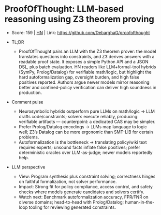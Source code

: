# ProofOfThought: LLM-based reasoning using Z3 theorem proving

- Score: 159 | [HN](https://news.ycombinator.com/item?id=45475529) | Link: https://github.com/DebarghaG/proofofthought

- TL;DR
  - ProofOfThought pairs an LLM with the Z3 theorem prover: the model translates questions into constraints, and Z3 derives answers with a readable proof state. It exposes a simple Python API and a JSON DSL, plus batch evaluation. HN readers like LLM+formal-tool hybrids (SymPy, Prolog/Datalog) for verifiable math/logic, but highlight the hard autoformalization gap, oversight burden, and high false positives reported. Authors argue newer models mirror reasoning better and confined-policy verification can deliver high soundness in production.

- Comment pulse
  - Neurosymbolic hybrids outperform pure LLMs on math/logic → LLM drafts code/constraints; solvers execute reliably, producing verifiable artifacts — counterpoint: a dedicated CAS may be simpler.
  - Prefer Prolog/Datalog encodings → LLMs map language to logic well; Z3’s Datalog can be more ergonomic than SMT-LIB for certain problems.
  - Autoformalization is the bottleneck → translating policy/wiki text requires experts; unsound facts inflate false positives; prefer deterministic oracles over LLM-as-judge; newer models reportedly help.

- LLM perspective
  - View: Program synthesis plus constraint solving; correctness hinges on faithful formalization, not solver performance.
  - Impact: Strong fit for policy compliance, access control, and safety checks where models generate candidates and solvers certify.
  - Watch next: Benchmark autoformalization accuracy, FPR/FNR on diverse domains; head-to-head with Prolog/Datalog; human-in-the-loop tooling for reviewing generated constraints.
